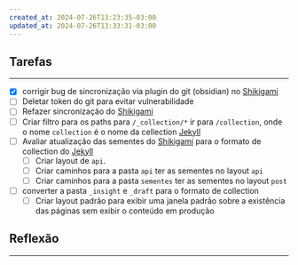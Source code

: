 ```yaml
---
created_at: 2024-07-26T13:23:35-03:00
updated_at: 2024-07-26T13:33:31-03:00
---
```

## Tarefas
---
- [x] corrigir bug de sincronização via plugin do git (obsidian) no [Shikigami](../sementes/2024/06/2024-06-30-Shikigami.md)
- [ ] Deletar token do git para evitar vulnerabilidade
- [ ] Refazer sincronização do [Shikigami](../sementes/2024/06/2024-06-30-Shikigami.md)
- [ ] Criar filtro para os paths para `/_collection/*` ir para `/collection`, onde o nome `collection` é o nome da cellection [Jekyll](../_insight/2024/07/2024-07-10-Jekyll.md)
- [ ] Avaliar atualização das sementes do [Shikigami](../sementes/2024/06/2024-06-30-Shikigami.md) para o formato de collection do [Jekyll](../_insight/2024/07/2024-07-10-Jekyll.md)
	- [ ] Criar layout de `api`.
	- [ ] Criar caminhos para a pasta `api` ter as sementes no layout `api`
	- [ ] Criar caminhos para a pasta `sementes` ter as sementes no layout `post`
- [ ] converter a pasta `_insight` e `_draft` para o formato de collection
	- [ ] Criar layout padrão para exibir uma janela padrão sobre a existência das páginas sem exibir o conteúdo em produção

##  Reflexão
---
